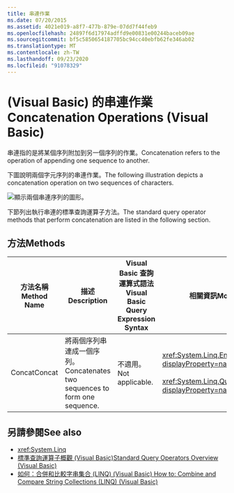 ```yaml
---
title: 串連作業
ms.date: 07/20/2015
ms.assetid: 4021e019-a8f7-477b-879e-07dd7f44feb9
ms.openlocfilehash: 24897f6d17974adffd9e00831e00244baceb09ae
ms.sourcegitcommit: bf5c5850654187705bc94cc40ebfb62fe346ab02
ms.translationtype: MT
ms.contentlocale: zh-TW
ms.lasthandoff: 09/23/2020
ms.locfileid: "91078329"
---
```

# <a name="concatenation-operations-visual-basic"></a><span data-ttu-id="1054c-102"> (Visual Basic) 的串連作業</span><span class="sxs-lookup"><span data-stu-id="1054c-102">Concatenation Operations (Visual Basic)</span></span>

<span data-ttu-id="1054c-103">串連指的是將某個序列附加到另一個序列的作業。</span><span class="sxs-lookup"><span data-stu-id="1054c-103">Concatenation refers to the operation of appending one sequence to another.</span></span>  
  
 <span data-ttu-id="1054c-104">下圖說明兩個字元序列的串連作業。</span><span class="sxs-lookup"><span data-stu-id="1054c-104">The following illustration depicts a concatenation operation on two sequences of characters.</span></span>  
  
 ![顯示兩個串連序列的圖形。](./media/concatenation-operations/concatenation-two-sequences.png)  
  
 <span data-ttu-id="1054c-106">下節列出執行串連的標準查詢運算子方法。</span><span class="sxs-lookup"><span data-stu-id="1054c-106">The standard query operator methods that perform concatenation are listed in the following section.</span></span>  
  
## <a name="methods"></a><span data-ttu-id="1054c-107">方法</span><span class="sxs-lookup"><span data-stu-id="1054c-107">Methods</span></span>  
  
|<span data-ttu-id="1054c-108">方法名稱</span><span class="sxs-lookup"><span data-stu-id="1054c-108">Method Name</span></span>|<span data-ttu-id="1054c-109">描述</span><span class="sxs-lookup"><span data-stu-id="1054c-109">Description</span></span>|<span data-ttu-id="1054c-110">Visual Basic 查詢運算式語法</span><span class="sxs-lookup"><span data-stu-id="1054c-110">Visual Basic Query Expression Syntax</span></span>|<span data-ttu-id="1054c-111">相關資訊</span><span class="sxs-lookup"><span data-stu-id="1054c-111">More Information</span></span>|  
|-----------------|-----------------|------------------------------------------|----------------------|  
|<span data-ttu-id="1054c-112">Concat</span><span class="sxs-lookup"><span data-stu-id="1054c-112">Concat</span></span>|<span data-ttu-id="1054c-113">將兩個序列串連成一個序列。</span><span class="sxs-lookup"><span data-stu-id="1054c-113">Concatenates two sequences to form one sequence.</span></span>|<span data-ttu-id="1054c-114">不適用。</span><span class="sxs-lookup"><span data-stu-id="1054c-114">Not applicable.</span></span>|<xref:System.Linq.Enumerable.Concat%2A?displayProperty=nameWithType><br /><br /> <xref:System.Linq.Queryable.Concat%2A?displayProperty=nameWithType>|  
  
## <a name="see-also"></a><span data-ttu-id="1054c-115">另請參閱</span><span class="sxs-lookup"><span data-stu-id="1054c-115">See also</span></span>

- <xref:System.Linq>
- [<span data-ttu-id="1054c-116">標準查詢運算子概觀 (Visual Basic)</span><span class="sxs-lookup"><span data-stu-id="1054c-116">Standard Query Operators Overview (Visual Basic)</span></span>](standard-query-operators-overview.md)
- [<span data-ttu-id="1054c-117">如何：合併和比較字串集合 (LINQ)  (Visual Basic) </span><span class="sxs-lookup"><span data-stu-id="1054c-117">How to: Combine and Compare String Collections (LINQ) (Visual Basic)</span></span>](how-to-combine-and-compare-string-collections-linq.md)
